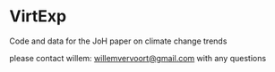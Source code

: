 # VirtExp
Code and data for the JoH paper on climate change trends

please contact willem: willemvervoort@gmail.com with any questions
